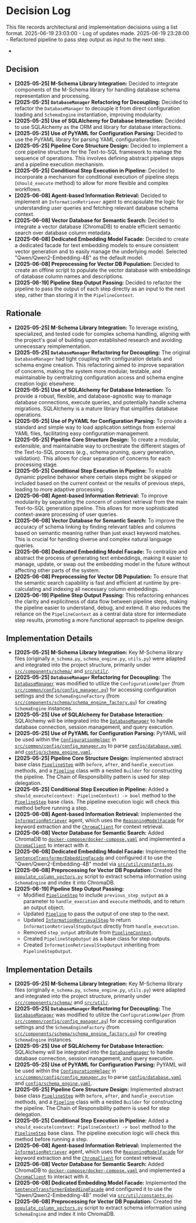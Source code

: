 # Decision Log

This file records architectural and implementation decisions using a list format.
2025-06-19 23:03:00 - Log of updates made.
2025-06-19 23:28:00 - Refactored pipeline to pass step output as input to the next step.

*

## Decision

*   **[2025-05-25] M-Schema Library Integration:** Decided to integrate components of the M-Schema library for handling database schema representation and processing.
*   **[2025-05-25] `DatabaseManager` Refactoring for Decoupling:** Decided to refactor the `DatabaseManager` to decouple it from direct configuration loading and `SchemaEngine` instantiation, improving modularity.
*   **[2025-05-25] Use of SQLAlchemy for Database Interaction:** Decided to use SQLAlchemy as the ORM and library for database interactions.
*   **[2025-05-25] Use of PyYAML for Configuration Parsing:** Decided to use the PyYAML library for parsing YAML configuration files.
*   **[2025-05-25] Pipeline Core Structure Design:** Decided to implement a core pipeline structure for the Text-to-SQL framework to manage the sequence of operations. This involves defining abstract pipeline steps and a pipeline execution mechanism.
*   **[2025-05-25] Conditional Step Execution in Pipeline:** Decided to incorporate a mechanism for conditional execution of pipeline steps (`should_execute` method) to allow for more flexible and complex workflows.
*   **[2025-06-08] Agent-based Information Retrieval:** Decided to implement an `InformationRetriever` agent to encapsulate the logic for understanding user queries and fetching relevant database schema context.
*   **[2025-06-08] Vector Database for Semantic Search:** Decided to integrate a vector database (ChromaDB) to enable efficient semantic search over database column metadata.
*   **[2025-06-08] Dedicated Embedding Model Facade:** Decided to create a dedicated facade for text embedding models to ensure consistent vector generation and to easily manage the underlying model. Selected "Qwen/Qwen2-Embedding-4B" as the default model.
*   **[2025-06-08] Preprocessing for Vector DB Population:** Decided to create an offline script to populate the vector database with embeddings of database column names and descriptions.
*   **[2025-06-19] Pipeline Step Output Passing:** Decided to refactor the pipeline to pass the output of each step directly as an input to the next step, rather than storing it in the `PipelineContext`.

## Rationale

*   **[2025-05-25] M-Schema Library Integration:** To leverage existing, specialized, and tested code for complex schema handling, aligning with the project's goal of building upon established research and avoiding unnecessary reimplementation.
*   **[2025-05-25] `DatabaseManager` Refactoring for Decoupling:** The original `DatabaseManager` had tight coupling with configuration details and schema engine creation. This refactoring aimed to improve separation of concerns, making the system more modular, testable, and maintainable by centralizing configuration access and schema engine creation logic elsewhere.
*   **[2025-05-25] Use of SQLAlchemy for Database Interaction:** To provide a robust, flexible, and database-agnostic way to manage database connections, execute queries, and potentially handle schema migrations. SQLAlchemy is a mature library that simplifies database operations.
*   **[2025-05-25] Use of PyYAML for Configuration Parsing:** To provide a standard and simple way to load application settings from external YAML files, facilitating easy configuration management.
*   **[2025-05-25] Pipeline Core Structure Design:** To create a modular, extensible, and maintainable way to orchestrate the different stages of the Text-to-SQL process (e.g., schema pruning, query generation, validation). This allows for clear separation of concerns for each processing stage.
*   **[2025-05-25] Conditional Step Execution in Pipeline:** To enable dynamic pipeline behavior where certain steps might be skipped or included based on the current context or the results of previous steps, leading to more adaptive processing.
*   **[2025-06-08] Agent-based Information Retrieval:** To improve modularity by separating the concern of context retrieval from the main Text-to-SQL generation pipeline. This allows for more sophisticated context-aware processing of user queries.
*   **[2025-06-08] Vector Database for Semantic Search:** To improve the accuracy of schema linking by finding relevant tables and columns based on semantic meaning rather than just exact keyword matches. This is crucial for handling diverse and complex natural language queries.
*   **[2025-06-08] Dedicated Embedding Model Facade:** To centralize and abstract the process of generating text embeddings, making it easier to manage, update, or swap out the embedding model in the future without affecting other parts of the system.
*   **[2025-06-08] Preprocessing for Vector DB Population:** To ensure that the semantic search capability is fast and efficient at runtime by pre-calculating and indexing all necessary column embeddings.
*   **[2025-06-19] Pipeline Step Output Passing:** This refactoring enhances the clarity and explicitness of data flow between pipeline steps, making the pipeline easier to understand, debug, and extend. It also reduces the reliance on the `PipelineContext` as a central data store for intermediate step results, promoting a more functional approach to pipeline design.

## Implementation Details

*   **[2025-05-25] M-Schema Library Integration:** Key M-Schema library files (originally `m_schema.py`, `schema_engine.py`, `utils.py`) were adapted and integrated into the project structure, primarily under [`src/components/schema/`](src/components/schema/) and [`src/util/`](src/util/).
*   **[2025-05-25] `DatabaseManager` Refactoring for Decoupling:** The [`DatabaseManager`](src/infrastructure/database/database_manager.py) was modified to utilize the `ConfigurationHelper` (from [`src/common/config/config_manager.py`](src/common/config/config_manager.py)) for accessing configuration settings and the `SchemaEngineFactory` (from [`src/components/schema/schema_engine_factory.py`](src/components/schema/schema_engine_factory.py)) for creating `SchemaEngine` instances.
*   **[2025-05-25] Use of SQLAlchemy for Database Interaction:** SQLAlchemy will be integrated into the [`DatabaseManager`](src/infrastructure/database/database_manager.py) to handle database connection, session management, and query execution.
*   **[2025-05-25] Use of PyYAML for Configuration Parsing:** PyYAML will be used within the [`ConfigurationHelper`](src/common/config/config_manager.py:ConfigurationHelper) in [`src/common/config/config_manager.py`](src/common/config/config_manager.py) to parse [`config/database.yaml`](config/database.yaml) and [`config/schema_engine.yaml`](config/schema_engine.yaml).
*   **[2025-05-25] Pipeline Core Structure Design:** Implemented abstract base class [`PipelineStep`](src/pipeline/pipeline_step.py:PipelineStep) with `before`, `after`, and `handle_execution` methods, and a [`Pipeline`](src/pipeline/pipeline.py:Pipeline) class with a nested `Builder` for constructing the pipeline. The Chain of Responsibility pattern is used for step delegation.
*   **[2025-05-25] Conditional Step Execution in Pipeline:** Added a `should_execute(context: PipelineContext) -> bool` method to the [`PipelineStep`](src/pipeline/pipeline_step.py:PipelineStep) base class. The pipeline execution logic will check this method before running a step.
*   **[2025-06-08] Agent-based Information Retrieval:** Implemented the [`InformationRetriever`](src/components/agents/information_retriever.py) agent, which uses the [`ReasoningModelFacade`](src/components/models/reasoning_model_facade.py) for keyword extraction and the [`ChromaClient`](src/infrastructure/vector_db/chroma_client.py) for context retrieval.
*   **[2025-06-08] Vector Database for Semantic Search:** Added ChromaDB to [`docker-compose/docker-compose.yaml`](docker-compose/docker-compose.yaml) and implemented a [`ChromaClient`](src/infrastructure/vector_db/chroma_client.py) to interact with it.
*   **[2025-06-08] Dedicated Embedding Model Facade:** Implemented the [`SentenceTransformerEmbeddingFacade`](src/components/models/embedding_model_facade.py) and configured it to use the "Qwen/Qwen2-Embedding-4B" model via [`src/util/constants.py`](src/util/constants.py).
*   **[2025-06-08] Preprocessing for Vector DB Population:** Created the [`populate_column_vectors.py`](scripts/vector_db/populate_column_vectors.py) script to extract schema information using `SchemaEngine` and index it into ChromaDB.
*   **[2025-06-19] Pipeline Step Output Passing:**
    *   Modified [`PipelineStep`](src/pipeline/pipeline_step.py) to include `previous_step_output` as a parameter to `handle_execution` and `execute` methods, and to return an output object.
    *   Updated [`Pipeline`](src/pipeline/pipeline.py) to pass the output of one step to the next.
    *   Updated [`InformationRetrievalStep`](src/pipeline/information_retrieval_step.py) to return `InformationRetrievalStepOutput` directly from `handle_execution`.
    *   Removed `step_output` attribute from [`PipelineContext`](src/context/pipeline_context.py).
    *   Created `PipelineStepOutput` as a base class for step outputs.
    *   Created `InformationRetrievalStepOutput` inheriting from `PipelineStepOutput`.

## Implementation Details

*   **[2025-05-25] M-Schema Library Integration:** Key M-Schema library files (originally `m_schema.py`, `schema_engine.py`, `utils.py`) were adapted and integrated into the project structure, primarily under [`src/components/schema/`](src/components/schema/) and [`src/util/`](src/util/).
*   **[2025-05-25] `DatabaseManager` Refactoring for Decoupling:** The [`DatabaseManager`](src/infrastructure/database/database_manager.py) was modified to utilize the `ConfigurationHelper` (from [`src/common/config/config_manager.py`](src/common/config/config_manager.py)) for accessing configuration settings and the `SchemaEngineFactory` (from [`src/components/schema/schema_engine_factory.py`](src/components/schema/schema_engine_factory.py)) for creating `SchemaEngine` instances.
*   **[2025-05-25] Use of SQLAlchemy for Database Interaction:** SQLAlchemy will be integrated into the [`DatabaseManager`](src/infrastructure/database/database_manager.py) to handle database connection, session management, and query execution.
*   **[2025-05-25] Use of PyYAML for Configuration Parsing:** PyYAML will be used within the [`ConfigurationHelper`](src/common/config/config_manager.py:ConfigurationHelper) in [`src/common/config/config_manager.py`](src/common/config/config_manager.py) to parse [`config/database.yaml`](config/database.yaml) and [`config/schema_engine.yaml`](config/schema_engine.yaml).
*   **[2025-05-25] Pipeline Core Structure Design:** Implemented abstract base class [`PipelineStep`](src/pipeline/pipeline_step.py:PipelineStep) with `before`, `after`, and `handle_execution` methods, and a [`Pipeline`](src/pipeline/pipeline.py:Pipeline) class with a nested `Builder` for constructing the pipeline. The Chain of Responsibility pattern is used for step delegation.
*   **[2025-05-25] Conditional Step Execution in Pipeline:** Added a `should_execute(context: PipelineContext) -> bool` method to the [`PipelineStep`](src/pipeline/pipeline_step.py:PipelineStep) base class. The pipeline execution logic will check this method before running a step.
*   **[2025-06-08] Agent-based Information Retrieval:** Implemented the [`InformationRetriever`](src/components/agents/information_retriever.py) agent, which uses the [`ReasoningModelFacade`](src/components/models/reasoning_model_facade.py) for keyword extraction and the [`ChromaClient`](src/infrastructure/vector_db/chroma_client.py) for context retrieval.
*   **[2025-06-08] Vector Database for Semantic Search:** Added ChromaDB to [`docker-compose/docker-compose.yaml`](docker-compose/docker-compose.yaml) and implemented a [`ChromaClient`](src/infrastructure/vector_db/chroma_client.py) to interact with it.
*   **[2025-06-08] Dedicated Embedding Model Facade:** Implemented the [`SentenceTransformerEmbeddingFacade`](src/components/models/embedding_model_facade.py) and configured it to use the "Qwen/Qwen2-Embedding-4B" model via [`src/util/constants.py`](src/util/constants.py).
*   **[2025-06-08] Preprocessing for Vector DB Population:** Created the [`populate_column_vectors.py`](scripts/vector_db/populate_column_vectors.py) script to extract schema information using `SchemaEngine` and index it into ChromaDB.